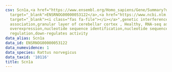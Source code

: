 ```yaml
---
csv: Scn1a,<a href="https://www.ensembl.org/Homo_sapiens/Gene/Summary?db=core;g=ENSRNOG00000053122"
  target="_blank">ENSRNOG00000053122</a>,<a href="https://www.ncbi.nlm.nih.gov/pubmed/30467350"
  target="_blank"><i class="fas fa-file"></i></a>",genetic interference,functional
  association,granular layer of cerebellar cortex , Healthy, RNA-seq assay, hsf-1
  overexpression,nucleotide sequence identification,nucleotide sequence identification,transcriptional
  regulation,down-regulates activity
data_alias: Scn1a
data_id: ENSRNOG00000053122
data_numevidence: 1
data_species: Rattus norvegicus
data_taxid: '10116'
title: Scn1a
---
```

